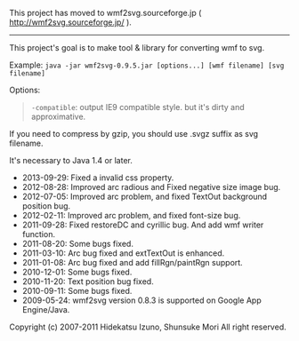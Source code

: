 This project has moved to wmf2svg.sourceforge.jp ( http://wmf2svg.sourceforge.jp/ ).

---

This project's goal is to make tool & library for converting wmf to svg.

Example: `java -jar wmf2svg-0.9.5.jar [options...] [wmf filename] [svg filename]`

Options:
> `-compatible`: output IE9 compatible style. but it's dirty and approximative.

If you need to compress by gzip, you should use .svgz suffix as svg filename.

It's necessary to Java 1.4 or later.

  * 2013-09-29: Fixed a invalid css property.
  * 2012-08-28: Improved arc radious and Fixed negative size image bug.
  * 2012-07-05: Improved arc problem, and fixed TextOut background position bug.
  * 2012-02-11: Improved arc problem, and fixed font-size bug.
  * 2011-09-28: Fixed restoreDC and cyrillic bug. And add wmf writer function.
  * 2011-08-20: Some bugs fixed.
  * 2011-03-10: Arc bug fixed and extTextOut is enhanced.
  * 2011-01-08: Arc bug fixed and add fillRgn/paintRgn support.
  * 2010-12-01: Some bugs fixed.
  * 2010-11-20: Text position bug fixed.
  * 2010-09-11: Some bugs fixed.
  * 2009-05-24: wmf2svg version 0.8.3 is supported on Google App Engine/Java.

Copyright (c) 2007-2011 Hidekatsu Izuno, Shunsuke Mori All right reserved.
